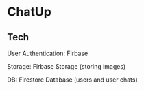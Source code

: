 # ChatUp

## Tech
User Authentication: Firbase

Storage: Firbase Storage (storing images)

DB: Firestore Database (users and user chats)
